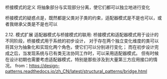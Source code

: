 
桥接模式的定义
将抽象部分与实现部分分离，使它们都可以独立地进行变化

桥接模式的疑惑点是，既然都是父类对子类的约束，适配器模式是不是也可以，或者我继承父类是不是也可以

2.12. 模式扩展
适配器模式与桥接模式的联用:
桥接模式和适配器模式用于设计的不同阶段，桥接模式用于系统的初步设计，
对于存在两个独立变化维度的类可以将其分为抽象化和实现化两个角色，使它们可以分别进行变化；
而在初步设计完成之后，当发现系统与已有类无法协同工作时，可以采用适配器模式。
但有时候在设计初期也需要考虑适配器模式，特别是那些涉及到大量第三方应用接口的情况。
from：https://design-patterns.readthedocs.io/zh_CN/latest/structural_patterns/bridge.html